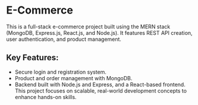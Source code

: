 # E-Commerce

This is a full-stack e-commerce project built using the MERN stack (MongoDB, Express.js, React.js, and Node.js). It features REST API creation, user authentication, and product management.

## Key Features:
- Secure login and registration system.
- Product and order management with MongoDB.
- Backend built with Node.js and Express, and a React-based frontend.
This project focuses on scalable, real-world development concepts to enhance hands-on skills.
